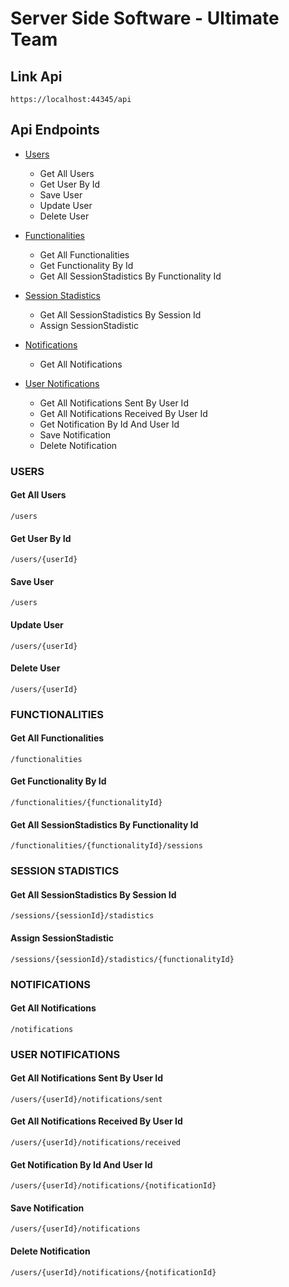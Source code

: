 # Server Side Software - Ultimate Team

## Link Api
```
https://localhost:44345/api
```

## Api Endpoints
* [Users](#users)
	* Get All Users
	* Get User By Id
	* Save User
	* Update User
	* Delete User

* [Functionalities](#functionalities)
	* Get All Functionalities
	* Get Functionality By Id
	* Get All SessionStadistics By Functionality Id

* [Session Stadistics](#session-stadistics)
	* Get All SessionStadistics By Session Id
	* Assign SessionStadistic

* [Notifications](#notifications)
	* Get All Notifications

* [User Notifications](#user-notifications)
	* Get All Notifications Sent By User Id
	* Get All Notifications Received By User Id
	* Get Notification By Id And User Id
	* Save Notification
	* Delete Notification

### USERS<a name="get-all-users"></a>

#### Get All Users
```
/users
```

#### Get User By Id
```
/users/{userId}
```

#### Save User
```
/users
```

#### Update User
```
/users/{userId}
```

#### Delete User
```
/users/{userId}
```


### FUNCTIONALITIES<a name="functionalities"></a>

#### Get All Functionalities
```
/functionalities
```

#### Get Functionality By Id
```
/functionalities/{functionalityId}
```

#### Get All SessionStadistics By Functionality Id
```
/functionalities/{functionalityId}/sessions
```


### SESSION STADISTICS<a name="session-stadistics"></a>

#### Get All SessionStadistics By Session Id
```
/sessions/{sessionId}/stadistics
```

#### Assign SessionStadistic
```
/sessions/{sessionId}/stadistics/{functionalityId}
```


### NOTIFICATIONS<a name="notifications"></a>

#### Get All Notifications
```
/notifications
```


### USER NOTIFICATIONS<a name="user-notifications"></a>

#### Get All Notifications Sent By User Id
```
/users/{userId}/notifications/sent
```

#### Get All Notifications Received By User Id
```
/users/{userId}/notifications/received
```

#### Get Notification By Id And User Id
```
/users/{userId}/notifications/{notificationId}
```

#### Save Notification
```
/users/{userId}/notifications
```

#### Delete Notification
```
/users/{userId}/notifications/{notificationId}
```